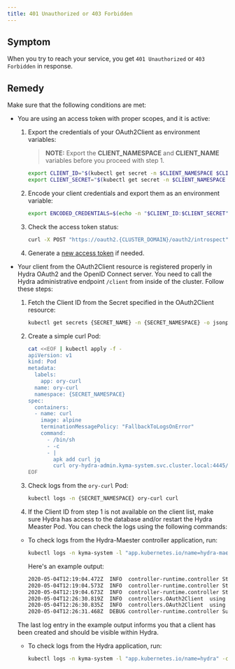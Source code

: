 ```yaml
---
title: 401 Unauthorized or 403 Forbidden
---
```


## Symptom

When you try to reach your service, you get `401 Unauthorized` or `403 Forbidden` in response.

## Remedy

Make sure that the following conditions are met:

- You are using an access token with proper scopes, and it is active:

  1. Export the credentials of your OAuth2Client as environment variables:

      > **NOTE:** Export the **CLIENT_NAMESPACE** and **CLIENT_NAME** variables before you proceed with step 1.
      
      ```bash
      export CLIENT_ID="$(kubectl get secret -n $CLIENT_NAMESPACE $CLIENT_NAME -o jsonpath='{.data.client_id}' | base64 --decode)"
      export CLIENT_SECRET="$(kubectl get secret -n $CLIENT_NAMESPACE $CLIENT_NAME -o jsonpath='{.data.client_secret}' | base64 --decode)"
      ```

  2. Encode your client credentials and export them as an environment variable:

      ```bash
      export ENCODED_CREDENTIALS=$(echo -n "$CLIENT_ID:$CLIENT_SECRET" | base64)
      ```

  3. Check the access token status:

      ```bash
      curl -X POST "https://oauth2.{CLUSTER_DOMAIN}/oauth2/introspect" -H "Authorization: Basic $ENCODED_CREDENTIALS" -F "token={ACCESS_TOKEN}"
      ```

  4. Generate a [new access token](../../../../03-tutorials/00-api-exposure/apix-05-expose-and-secure-a-workload/apix-05-01-expose-and-secure-workload-oauth2.md) if needed.

- Your client from the OAuth2Client resource is registered properly in Hydra OAuth2 and the OpenID Connect server. You need to call the Hydra administrative endpoint `/client` from inside of the cluster. Follow these steps:

  1. Fetch the Client ID from the Secret specified in the OAuth2Client resource:

      ```bash
      kubectl get secrets {SECRET_NAME} -n {SECRET_NAMESPACE} -o jsonpath='{ .data.client_id }' | base64 --decode
      ```

  2. Create a simple curl Pod:

      ```bash
      cat <<EOF | kubectl apply -f -
      apiVersion: v1
      kind: Pod
      metadata:
        labels:
          app: ory-curl
        name: ory-curl
        namespace: {SECRET_NAMESPACE}
      spec:
        containers:
        - name: curl
          image: alpine
          terminationMessagePolicy: "FallbackToLogsOnError"
          command:
            - /bin/sh
            - -c
            - |
              apk add curl jq
              curl ory-hydra-admin.kyma-system.svc.cluster.local:4445/clients | jq '.'
      EOF
      ```

  3. Check logs from the `ory-curl` Pod:

      ```bash
      kubectl logs -n {SECRET_NAMESPACE} ory-curl curl
      ```

  4. If the Client ID from step 1 is not available on the client list, make sure Hydra has access to the database and/or restart the Hydra Measter Pod. You can check the logs using the following commands:

    - To check logs from the Hydra-Maester controller application, run:

      ```bash
      kubectl logs -n kyma-system -l "app.kubernetes.io/name=hydra-maester" -c hydra-maester
      ```
      Here's an example output:

      ```bash
      2020-05-04T12:19:04.472Z  INFO  controller-runtime.controller Starting EventSource  {"controller": "oauth2client", "source": "kind source: /, Kind="}2020-05-04T12:19:04.472Z  INFO  setup starting manager
      2020-05-04T12:19:04.573Z  INFO  controller-runtime.controller Starting Controller {"controller": "oauth2client"}
      2020-05-04T12:19:04.673Z  INFO  controller-runtime.controller Starting workers  {"controller": "oauth2client", "worker count": 1}
      2020-05-04T12:26:30.819Z  INFO  controllers.OAuth2Client  using default client
      2020-05-04T12:26:30.835Z  INFO  controllers.OAuth2Client  using default client
      2020-05-04T12:26:31.468Z  DEBUG controller-runtime.controller Successfully Reconciled {"controller": "oauth2client", "request": "test-ns/test-client"}
      ```
    The last log entry in the example output informs you that a client has been created and should be visible within Hydra.

    - To check logs from the Hydra application, run:

      ```bash
      kubectl logs -n kyma-system -l "app.kubernetes.io/name=hydra" -c hydra
      ```